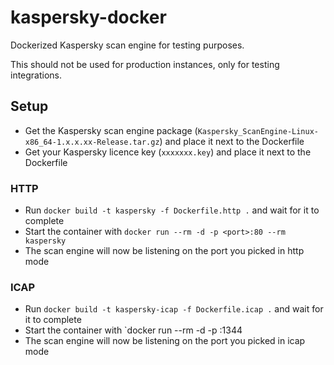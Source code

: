 # kaspersky-docker

Dockerized Kaspersky scan engine for testing purposes.

This should not be used for production instances, only for testing integrations.

## Setup

- Get the Kaspersky scan engine package (`Kaspersky_ScanEngine-Linux-x86_64-1.x.x.xx-Release.tar.gz`) and place it next to the Dockerfile
- Get your Kaspersky licence key (`xxxxxxx.key`) and place it next to the Dockerfile

### HTTP

- Run `docker build -t kaspersky -f Dockerfile.http .` and wait for it to complete
- Start the container with `docker run --rm -d -p <port>:80 --rm kaspersky`
- The scan engine will now be listening on the port you picked in http mode

### ICAP

- Run `docker build -t kaspersky-icap -f Dockerfile.icap .` and wait for it to complete
- Start the container with `docker run --rm -d -p <port>:1344
- The scan engine will now be listening on the port you picked in icap mode
